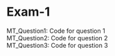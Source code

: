 # Exam-1
MT_Question1: Code for question 1</br>
MT_Question2: Code for question 2</br>
MT_Question3: Code for question 3</br>

